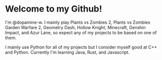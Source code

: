 # Welcome to my Github!

I'm @dopamine-w. I mainly play Plants vs Zombies 2, Plants vs Zombies Garden Warfare 2, Geometry Dash, Hollow Knight, Minecraft, Genshin Impact, and Azur Lane, so expect any of my projects to be based on one of them.

I mainly use Python for all of my projects but I consider myself good at C++ and Python.
Currently I'm learning Java, Rust, and Javascript.
